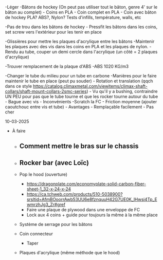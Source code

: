 -Léger 
	-Bâtons de hockey (On peut pas utiliser tout le bâton, genre 4' sur le bâton au complet)
	- Coins en PLA
		- Coin complet en PLA
		- Coin avec bâton de hockey PLA? ABS?, Nylon? Tests d'infills, température, walls, etc
	
-Pas de trou dans les bâtons de hockey
	- Pressfit les bâtons dans les coins, set screw vers l'extérieur pour les tenir en place
	
-Glissières pour mettre les plaques d'acrylique entre les bâtons
	-Maintenir les plaques avec des vis dans les coins en PLA et les plaques de nylon.
	-Rendu au tube, couper un demi cercle dans l'acrylique (un côté = 2 plaques d'acrylique)
	
-Trouver remplacement de la plaque d'ABS
	-ABS 1020 KG/m3
	
-Changer le tube du milieu pour un tube en carbone
	-Manières pour le faire maintenir le tube en place (peut pu souder)
		- Rotation et translation (qqch dans ce style https://catalog.climaxmetal.com/viewitems/climax-shaft-collars/shaft-mount-collars-2smc-series)
			- Vu qu'il y a bushing, contraindre UN PEU pour pas que le tube tourne et que les rocker tourne autour du tube
			- Bague avec vis 
				- Inconvénients
					-Scratch la FC
					- Friction moyenne (ajouter caoutchouc entre vis et tube)
				- Avantages
					- Remplaçable facilement
					- Pas cher
	
10-03-2025
 - À faire
	 - Comment mettre le bras sur le chassis
		- 
	 - Rocker bar (avec Loïc)
		- 
	- Pop le hood (ouverture)
		- https://dragonplate.com/economyplate-solid-carbon-fiber-sheet-1_32-x-24-x-24
		- https://ca.tchweb.com/products/510-5038900?srsltid=AfmBOoorrAwb53UU6e8fznquuH42G7UE0K_lHwsi4Tp_EwmrzhJg3_Zr#gref
		- Faire une plaque de plywood dans une enveloppe de FC
		- Lock aux 4 coins + guide pour toujours la même à la même place
	- Système de serrage pour les bâtons

	- Coin connecteur
		- Taper
	- Plaques d'acrylique (même méthode que le hood)
	